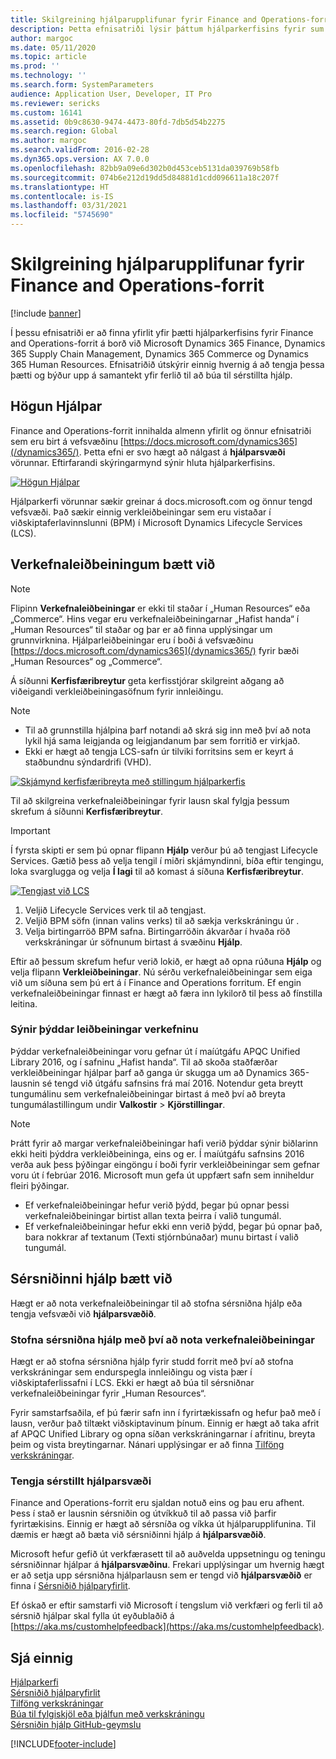 ```yaml
---
title: Skilgreining hjálparupplifunar fyrir Finance and Operations-forrit
description: Þetta efnisatriði lýsir þáttum hjálparkerfisins fyrir sum Microsoft Dynamics 365-forrit.
author: margoc
ms.date: 05/11/2020
ms.topic: article
ms.prod: ''
ms.technology: ''
ms.search.form: SystemParameters
audience: Application User, Developer, IT Pro
ms.reviewer: sericks
ms.custom: 16141
ms.assetid: 0b9c8630-9474-4473-80fd-7db5d54b2275
ms.search.region: Global
ms.author: margoc
ms.search.validFrom: 2016-02-28
ms.dyn365.ops.version: AX 7.0.0
ms.openlocfilehash: 82bb9a09e6d302b0d453ceb5131da039769b58fb
ms.sourcegitcommit: 074b6e212d19dd5d84881d1cdd096611a18c207f
ms.translationtype: HT
ms.contentlocale: is-IS
ms.lasthandoff: 03/31/2021
ms.locfileid: "5745690"
---
```

# <a name="configure-the-help-experience-for-finance-and-operations-apps"></a>Skilgreining hjálparupplifunar fyrir Finance and Operations-forrit

[!include [banner](../includes/banner.md)]

Í þessu efnisatriði er að finna yfirlit yfir þætti hjálparkerfisins fyrir Finance and Operations-forrit á borð við Microsoft Dynamics 365 Finance, Dynamics 365 Supply Chain Management, Dynamics 365 Commerce og Dynamics 365 Human Resources. Efnisatriðið útskýrir einnig hvernig á að tengja þessa þætti og býður upp á samantekt yfir ferlið til að búa til sérstillta hjálp.

## <a name="help-architecture"></a>Högun Hjálpar

Finance and Operations-forrit innihalda almenn yfirlit og önnur efnisatriði sem eru birt á vefsvæðinu [https://docs.microsoft.com/dynamics365](/dynamics365/). Þetta efni er svo hægt að nálgast á **hjálparsvæði** vörunnar. Eftirfarandi skýringarmynd sýnir hluta hjálparkerfisins.

[![Högun Hjálpar](./media/help-architecture.png)](./media/help-architecture.png)

Hjálparkerfi vörunnar sækir greinar á docs.microsoft.com og önnur tengd vefsvæði. Það sækir einnig verkleiðbeiningar sem eru vistaðar í viðskiptaferlavinnslunni (BPM) í Microsoft Dynamics Lifecycle Services (LCS).

## <a name="adding-task-guides"></a>Verkefnaleiðbeiningum bætt við

> [!NOTE]
> Flipinn **Verkefnaleiðbeiningar** er ekki til staðar í „Human Resources“ eða „Commerce“. <!--We are currently working to enable this functionality in a future release.--> Hins vegar eru verkefnaleiðbeiningarnar „Hafist handa“ í „Human Resources“ til staðar og þar er að finna upplýsingar um grunnvirknina. Hjálparleiðbeiningar eru í boði á vefsvæðinu [https://docs.microsoft.com/dynamics365](/dynamics365/) fyrir bæði „Human Resources“ og „Commerce“.

Á síðunni **Kerfisfæribreytur** geta kerfisstjórar skilgreint aðgang að viðeigandi verkleiðbeiningasöfnum fyrir innleiðingu.

> [!NOTE]
> - Til að grunnstilla hjálpina þarf notandi að skrá sig inn með því að nota lykil hjá sama leigjanda og leigjandanum þar sem forritið er virkjað.
> - Ekki er hægt að tengja LCS-safn úr tilviki forritsins sem er keyrt á staðbundnu sýndardrifi (VHD).

[![Skjámynd kerfisfæribreyta með stillingum hjálparkerfis](./media/system-parameters_ops-1024x437.png)](./media/system-parameters_ops.png)

Til að skilgreina verkefnaleiðbeiningar fyrir lausn skal fylgja þessum skrefum á síðunni **Kerfisfæribreytur**.

> [!IMPORTANT]
> Í fyrsta skipti er sem þú opnar flipann **Hjálp** verður þú að tengjast Lifecycle Services. Gætið þess að velja tengil í miðri skjámyndinni, bíða eftir tengingu, loka svarglugga og velja **Í lagi** til að komast á síðuna **Kerfisfæribreytur**.
>
> [![Tengjast við LCS](./media/connect-to-lcs-crop-1024x365.png "Tengjast við LCS")](./media/connect-to-lcs-crop.png)

1. Veljið Lifecycle Services verk til að tengjast.
2. Veljið BPM söfn (innan valins verks) til að sækja verkskráningu úr .
3. Velja birtingarröð BPM safna. Birtingarröðin ákvarðar í hvaða röð verkskráningar úr söfnunum birtast á svæðinu **Hjálp**.

Eftir að þessum skrefum hefur verið lokið, er hægt að opna rúðuna **Hjálp** og velja flipann **Verkleiðbeiningar**. Nú sérðu verkefnaleiðbeiningar sem eiga við um síðuna sem þú ert á í Finance and Operations forritum. Ef engin verkefnaleiðbeiningar finnast er hægt að færa inn lykilorð til þess að fínstilla leitina.

### <a name="showing-translated-task-guides"></a>Sýnir þýddar leiðbeiningar verkefninu

Þýddar verkefnaleiðbeiningar voru gefnar út í maíútgáfu APQC Unified Library 2016, og í safninu „Hafist handa“. Til að skoða staðfærðar verkleiðbeiningar hjálpar þarf að ganga úr skugga um að Dynamics 365-lausnin sé tengd við útgáfu safnsins frá maí 2016. Notendur geta breytt tungumálinu sem verkefnaleiðbeiningar birtast á með því að breyta tungumálastillingum undir **Valkostir** &gt; **Kjörstillingar**.

> [!NOTE]
> Þrátt fyrir að margar verkefnaleiðbeiningar hafi verið þýddar sýnir biðlarinn ekki heiti þýddra verkleiðbeininga, eins og er. Í maíútgáfu safnsins 2016 verða auk þess þýðingar eingöngu í boði fyrir verkleiðbeiningar sem gefnar voru út í febrúar 2016. Microsoft mun gefa út uppfært safn sem inniheldur fleiri þýðingar.
>
> - Ef verkefnaleiðbeiningar hefur verið þýdd, þegar þú opnar þessi verkefnaleiðbeiningar birtist allan texta þeirra í valið tungumál.
> - Ef verkefnaleiðbeiningar hefur ekki enn verið þýdd, þegar þú opnar það, bara nokkrar af textanum (Texti stjórnbúnaðar) munu birtast í valið tungumál.

## <a name="adding-custom-help"></a>Sérsniðinni hjálp bætt við

Hægt er að nota verkefnaleiðbeiningar til að stofna sérsniðna hjálp eða tengja vefsvæði við **hjálparsvæðið**.

### <a name="create-custom-help-by-using-task-guides"></a>Stofna sérsniðna hjálp með því að nota verkefnaleiðbeiningar

Hægt er að stofna sérsniðna hjálp fyrir studd forrit með því að stofna verkskráningar sem endurspegla innleiðingu og vista þær í viðskiptaferlissafni í LCS. Ekki er hægt að búa til sérsniðnar verkefnaleiðbeiningar fyrir „Human Resources“.

Fyrir samstarfsaðila, ef þú færir safn inn í fyrirtækissafn og hefur það með í lausn, verður það tiltækt viðskiptavinum þínum. Einnig er hægt að taka afrit af APQC Unified Library og opna síðan verkskráningarnar í afritinu, breyta þeim og vista breytingarnar. Nánari upplýsingar er að finna [Tilföng verkskráningar](../../dev-itpro/user-interface/task-recorder.md).

### <a name="connect-a-custom-help-site"></a>Tengja sérstillt hjálparsvæði

Finance and Operations-forrit eru sjaldan notuð eins og þau eru afhent. Þess í stað er lausnin sérsniðin og útvíkkuð til að passa við þarfir fyrirtækisins. Einnig er hægt að sérsníða og víkka út hjálparupplifunina. Til dæmis er hægt að bæta við sérsniðinni hjálp á **hjálparsvæðið**.

Microsoft hefur gefið út verkfærasett til að auðvelda uppsetningu og teningu sérsniðinnar hjálpar á **hjálparsvæðinu**. Frekari upplýsingar um hvernig hægt er að setja upp sérsniðna hjálparlausn sem er tengd við **hjálparsvæðið** er finna í [Sérsniðið hjálparyfirlit](../../dev-itpro/help/custom-help-overview.md).

Ef óskað er eftir samstarfi við Microsoft í tengslum við verkfæri og ferli til að sérsnið hjálpar skal fylla út eyðublaðið á [https://aka.ms/customhelpfeedback](https://aka.ms/customhelpfeedback).

## <a name="see-also"></a>Sjá einnig

[Hjálparkerfi](help-overview.md)  
[Sérsniðið hjálparyfirlit](../../dev-itpro/help/custom-help-overview.md)  
[Tilföng verkskráningar](../../dev-itpro/user-interface/task-recorder.md)  
[Búa til fylgiskjöl eða þjálfun með verkskráningu](../../dev-itpro/user-interface/task-recorder-training-docs.md)  
[Sérsniðin hjálp GitHub-geymslu](https://github.com/microsoft/dynamics356f-o-custom-help)  


[!INCLUDE[footer-include](../../../includes/footer-banner.md)]
